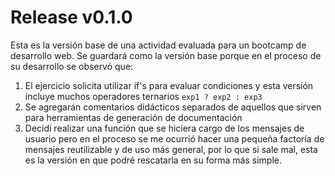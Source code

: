 # Release v0.1.0

Esta es la versión base de una actividad evaluada para un
bootcamp de desarrollo web. Se guardará como la versión
base porque en el proceso de su desarrollo se observó que:

1. El ejercicio solicita utilizar if's para evaluar condiciones
y esta versión incluye muchos operadores ternarios `exp1 ? exp2 : exp3`
2. Se agregarán comentarios didácticos separados de aquellos
que sirven para herramientas de generación de documentación
3. Decidí realizar una función que se hiciera cargo de los
mensajes de usuario pero en el proceso se me ocurrió hacer
una pequeña factoría de mensajes reutilizable y de uso más general,
por lo que si sale mal, esta es la versión en que podré rescatarla
en su forma más simple.